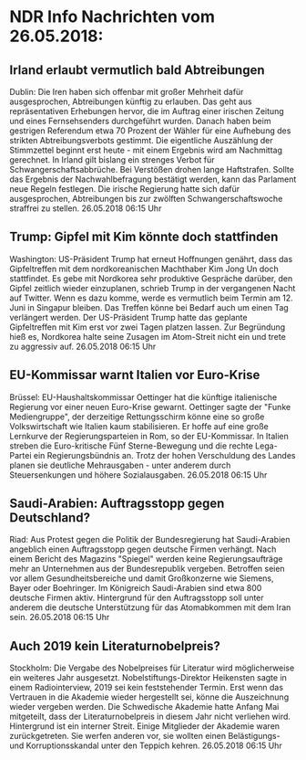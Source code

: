 # NDR Info Nachrichten vom 26.05.2018:


## Irland erlaubt vermutlich bald Abtreibungen
Dublin: Die Iren haben sich offenbar mit großer Mehrheit dafür ausgesprochen, Abtreibungen künftig zu erlauben. Das geht aus repräsentativen Erhebungen hervor, die im Auftrag einer irischen Zeitung und eines Fernsehsenders durchgeführt wurden. Danach haben beim gestrigen Referendum etwa 70 Prozent der Wähler für eine Aufhebung des strikten Abtreibungsverbots gestimmt. Die eigentliche Auszählung der Stimmzettel beginnt erst heute - mit einem Ergebnis wird am Nachmittag gerechnet. In Irland gilt bislang ein strenges Verbot für Schwangerschaftsabbrüche. Bei Verstößen drohen lange Haftstrafen. Sollte das Ergebnis der Nachwahlbefragung bestätigt werden, kann das Parlament neue Regeln festlegen. Die irische Regierung hatte sich dafür ausgesprochen, Abtreibungen bis zur zwölften Schwangerschaftswoche straffrei zu stellen. 26.05.2018 06:15 Uhr 

## Trump: Gipfel mit Kim könnte doch stattfinden
Washington: US-Präsident Trump hat erneut Hoffnungen genährt, dass das Gipfeltreffen mit dem nordkoreanischen Machthaber Kim Jong Un doch stattfindet. Es gebe mit Nordkorea sehr produktive Gespräche darüber, den Gipfel zeitlich wieder einzuplanen, schrieb Trump in der vergangenen Nacht auf Twitter. Wenn es dazu komme, werde es vermutlich beim Termin am 12. Juni in Singapur bleiben. Das Treffen könne bei Bedarf auch um einen Tag verlängert werden. Der US-Präsident Trump hatte das geplante Gipfeltreffen mit Kim erst vor zwei Tagen platzen lassen. Zur Begründung hieß es, Nordkorea halte seine Zusagen im Atom-Streit nicht ein und trete zu aggressiv auf. 26.05.2018 06:15 Uhr 

## EU-Kommissar warnt Italien vor Euro-Krise
Brüssel:	EU-Haushaltskommissar Oettinger hat die künftige italienische Regierung vor einer neuen Euro-Krise gewarnt. Oettinger sagte der "Funke Mediengruppe", der derzeitige Rettungsschirm könne eine so große Volkswirtschaft wie Italien kaum stabilisieren. Er hoffe auf eine große Lernkurve der Regierungsparteien in Rom, so der EU-Kommissar. In Italien streben die Euro-kritische Fünf Sterne-Bewegung und die rechte Lega-Partei ein Regierungsbündnis an. Trotz der hohen Verschuldung des Landes planen sie deutliche Mehrausgaben - unter anderem durch Steuersenkungen und höhere Sozialausgaben. 26.05.2018 06:15 Uhr 

## Saudi-Arabien: Auftragsstopp gegen Deutschland?
Riad: Aus Protest gegen die Politik der Bundesregierung hat Saudi-Arabien angeblich einen Auftragsstopp gegen deutsche Firmen verhängt. Nach einem Bericht des Magazins "Spiegel" werden keine Regierungsaufträge mehr an Unternehmen aus der Bundesrepublik vergeben. Betroffen seien vor allem Gesundheitsbereiche und damit Großkonzerne wie Siemens, Bayer oder Boehringer. Im Königreich Saudi-Arabien sind etwa 800 deutsche Firmen aktiv. Hintergrund für den Auftragsstopp soll unter anderem die deutsche Unterstützung für das Atomabkommen mit dem Iran sein. 26.05.2018 06:15 Uhr 

## Auch 2019 kein Literaturnobelpreis?
Stockholm: Die Vergabe des Nobelpreises für Literatur wird möglicherweise ein weiteres Jahr ausgesetzt. Nobelstiftungs-Direktor Heikensten sagte in einem Radiointerview, 2019 sei kein feststehender Termin. Erst wenn das Vertrauen in die Akademie wieder hergestellt sei, könne die Auszeichnung wieder vergeben werden. Die Schwedische Akademie hatte Anfang Mai mitgeteilt, dass der Literaturnobelpreis in diesem Jahr nicht verliehen wird. Hintergrund ist ein interner Streit. Einige Mitglieder der Akademie waren zurückgetreten. Sie werfen anderen vor, sie wollten einen Belästigungs- und Korruptionsskandal unter den Teppich kehren. 26.05.2018 06:15 Uhr 
